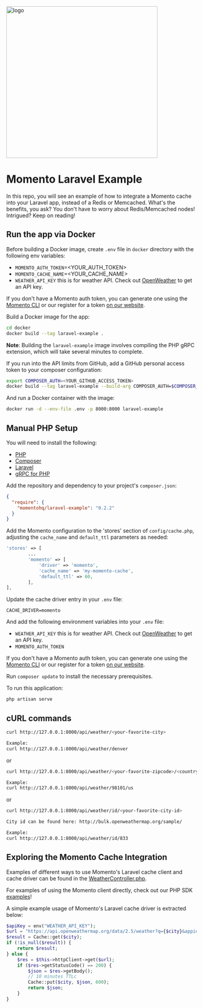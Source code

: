 <head>
  <meta name="Momento Laravel cache driver example" content="Taggable Momento serverless cache driver example for Laravel">
</head>
<img src="https://docs.momentohq.com/img/logo.svg" alt="logo" width="400"/>

# Momento Laravel Example
In this repo, you will see an example of how to integrate a Momento cache into your Laravel app, instead of a Redis or Memcached.
What's the benefits, you ask? You don't have to worry about Redis/Memcached nodes!
Intrigued? Keep on reading!

## Run the app via Docker

Before building a Docker image, create `.env` file in `docker` directory with the following env variables:
- `MOMENTO_AUTH_TOKEN`=<YOUR_AUTH_TOKEN>
- `MOMENTO_CACHE_NAME`=<YOUR_CACHE_NAME>
- `WEATHER_API_KEY` this is for weather API. Check out [OpenWeather](https://openweathermap.org/) to get an API key.

If you don't have a Momento auth token, you can generate one using the 
[Momento CLI](https://github.com/momentohq/momento-cli) or our register for a token
[on our website](https://www.gomomento.com/try-free).

Build a Docker image for the app:
```bash
cd docker
docker build --tag laravel-example .
```
**Note**: Building the `laravel-example` image involves compiling the PHP gRPC extension, which will take several minutes to complete.

If you run into the API limits from GitHub, add a GitHub personal access token to your composer configuration:
```bash
export COMPOSER_AUTH=<YOUR_GITHUB_ACCESS_TOKEN>
docker build --tag laravel-example --build-arg COMPOSER_AUTH=$COMPOSER_AUTH .
```

And run a Docker container with the image:
```bash
docker run -d --env-file .env -p 8000:8000 laravel-example
```

## Manual PHP Setup

You will need to install the following:

- [PHP](https://www.php.net/manual/en/install.php)
- [Composer](https://getcomposer.org/doc/00-intro.md)
- [Laravel](https://laravel.com/docs/10.x/installation)
- [gRPC for PHP](https://cloud.google.com/php/grpc)

Add the repository and dependency to your project's `composer.json`:

```json
{
  "require": {
    "momentohq/laravel-example": "0.2.2"
  }
}
```

Add the Momento configuration to the 'stores' section of `config/cache.php`, adjusting the `cache_name` and 
`default_ttl` parameters as needed:

```php
'stores' => [
        ...
        'momento' => [
            'driver' => 'momento',
            'cache_name' => 'my-momento-cache',
            'default_ttl' => 60,
        ],
],
```

Update the cache driver entry in your `.env` file:

`CACHE_DRIVER=momento`

And add the following environment variables into your `.env` file:

- `WEATHER_API_KEY` this is for weather API. Check out [OpenWeather](https://openweathermap.org/) to get an API key.
- `MOMENTO_AUTH_TOKEN` 

If you don't have a Momento auth token, you can generate one using the
[Momento CLI](https://github.com/momentohq/momento-cli) or our register for a token
[on our website](https://www.gomomento.com/try-free).

Run `composer update` to install the necessary prerequisites.

To run this application:

```bash
php artisan serve
```

## cURL commands
```bash
curl http://127.0.0.1:8000/api/weather/<your-favorite-city>

Example:
curl http://127.0.0.1:8000/api/weather/denver
```

or

```bash
curl http://127.0.0.1:8000/api/weather/<your-favorite-zipcode>/<country-code-such-as-us>

Example:
curl http://127.0.0.1:8000/api/weather/98101/us
```

or

```bash
curl http://127.0.0.1:8000/api/weather/id/<your-favorite-city-id>

City id can be found here: http://bulk.openweathermap.org/sample/

Example:
curl http://127.0.0.1:8000/api/weather/id/833
```

## Exploring the Momento Cache Integration
Examples of different ways to use Momento's Laravel cache client and cache driver can be found in the 
[WeatherController.php](src/Controllers/WeatherController.php).

For examples of using the Momento client directly, check out our PHP SDK [examples](https://github.com/momentohq/client-sdk-php/tree/main/examples)!

A simple example usage of Momento's Laravel cache driver is extracted below:

```php
$apiKey = env("WEATHER_API_KEY");
$url = "https://api.openweathermap.org/data/2.5/weather?q={$city}&appid={$apiKey}";
$result = Cache::get($city);
if (!is_null($result)) {
    return $result;
} else {
    $res = $this->httpClient->get($url);
    if ($res->getStatusCode() == 200) {
        $json = $res->getBody();
        // 10 minutes TTLc
        Cache::put($city, $json, 600);
        return $json;
    }
}
```

